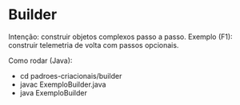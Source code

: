 # Builder

Intenção: construir objetos complexos passo a passo.
Exemplo (F1): construir telemetria de volta com passos opcionais.

Como rodar (Java):
- cd padroes-criacionais/builder
- javac ExemploBuilder.java
- java ExemploBuilder

